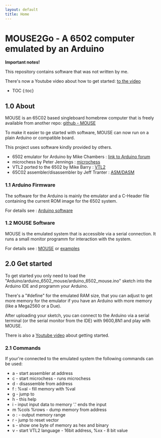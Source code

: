```yaml
---
layout: default
title: Home
---
```


MOUSE2Go - A 6502 computer emulated by an Arduino
=================================================

**Important notes!**

This repository contains software that was not written by me. 

There's now a Youtube video about how to get started: [to the video](https://www.youtube.com/watch?v=ITLRDeyFzFY)

* TOC
{:toc}

## 1.0 About

MOUSE is an 65C02 based singleboard homebrew computer that
is freely available from another repo: [github - MOUSE](https://github.com/mkeller0815/MOUSE)

To make it easier to ge started with software, MOUSE can now run on a plain Arduino or compatible board. 

This project uses software kindly provided by others.

 - 6502 emulator for Arduino by Mike Chambers : [link to Arduino forum](http://forum.arduino.cc/index.php?topic=193216.0)
 - microchess by Peter Jennings : [microchess](http://www.benlo.com/microchess/)
 - VTL2 ported to the 6502 by Mike Barry : [VTL2](http://6502.org/source/interpreters/vtl02.htm)
 - 65C02 assembler/disassembler by Jeff Tranter : [ASM/DASM](https://github.com/jefftranter/6502/tree/master/asm)

### 1.1 Arduino Firmware

The software for the Arduino is mainly the emulator and a C-Header file containing the current ROM image for the 6502 system. 

For details see : [Arduino software](/MOUSE2Go/pages/arduino)

### 1.2 MOUSE Software

MOUSE is the emulated system that is accessible via a serial connection. It runs a small monitor programm for interaction with the system.

For details see : [MOUSE](pages/mouse) or [examples](/MOUSE2Go/pages/examples)

## 2.0 Get started

To get started you only need to load the "Arduino/arduino_6502_mouse/arduino_6502_mouse.ino" sketch into
the Arduino IDE and programm your Arduino. 

There's a "#define" for the emulated RAM size, that you can adjust to get more memory for the emulator if
you have an Arduino with more memory (like a Mega2560 or a Due).

After uploading your sketch, you can connect to the Arduino via a serial terminal (or the serial monitor from
the IDE) with 9600,8N1 and play with MOUSE. 

There is also a [Youtube video](https://www.youtube.com/watch?v=ITLRDeyFzFY) about getting started.

### 2.1 Commands 

If your're connected to the emulated system the following commands can be used:

 - a <addr> - start assembler at address
 - c - start microchess - runs microchess 
 - d <addr> - disassemble from address
 - f <addr>:<addr> %val - fill memory with %val
 - g <addr> - jump to <addr>
 - h - this help
 - i <addr> - input <addr> input data to memory '.' ends the input
 - m <addr> %cols %rows - dump memory from address
 - o <addr>:<addr> - output memory range
 - r - jump to reset vector
 - s <addr> - show one byte of memory as hex and binary  
 - v - start VTL2 language
 <addr> - 16bit address, %xx - 8 bit value

